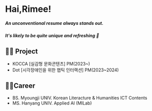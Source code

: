 # Hai,Rimee!
##### An unconventional resume always stands out.
##### It's likely to be quite unique and refreshing 💙

## 🤚🏻 Project
- KOCCA [실감형 문화콘텐츠] PM(2023~)
- Dot [시각장애인을 위한 햅틱 인터랙션] PM(2023~2024)


## 🤚🏻Career
- BS. Myoungji UNIV. Korean Literacture & Humanities ICT Contents
- MS. Hanyang UNIV. Applied AI (MILab)
